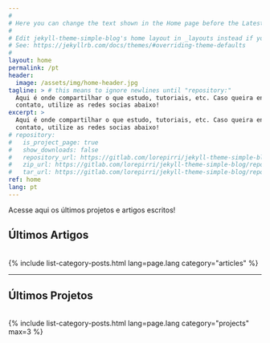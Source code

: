 ```yaml
---
#
# Here you can change the text shown in the Home page before the Latest Posts section.
#
# Edit jekyll-theme-simple-blog's home layout in _layouts instead if you wanna make some changes
# See: https://jekyllrb.com/docs/themes/#overriding-theme-defaults
#
layout: home
permalink: /pt
header:
  image: /assets/img/home-header.jpg
tagline: > # this means to ignore newlines until "repository:"
  Aqui é onde compartilhar o que estudo, tutoriais, etc. Caso queira entrar em 
  contato, utilize as redes socias abaixo!
excerpt: >
  Aqui é onde compartilhar o que estudo, tutoriais, etc. Caso queira entrar em 
  contato, utilize as redes socias abaixo!
# repository:
#   is_project_page: true
#   show_downloads: false
#   repository_url: https://gitlab.com/lorepirri/jekyll-theme-simple-blog
#   zip_url: https://gitlab.com/lorepirri/jekyll-theme-simple-blog/repository/master/archive.zip
#   tar_url: https://gitlab.com/lorepirri/jekyll-theme-simple-blog/repository/master/archive.tar.gz
ref: home
lang: pt
---
```


Acesse aqui os últimos projetos e artigos escritos!

<h2>Últimos Artigos</h2>
<div>&nbsp;</div>
{% include list-category-posts.html lang=page.lang category="articles" %}

---

<h2>Últimos Projetos</h2>
<div>&nbsp;</div>
{% include list-category-posts.html lang=page.lang category="projects" max=3 %}
